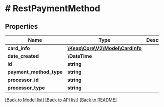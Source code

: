 # # RestPaymentMethod

## Properties

Name | Type | Description | Notes
------------ | ------------- | ------------- | -------------
**card_info** | [**\Keap\Core\V2\Model\CardInfo**](CardInfo.md) |  | [optional]
**date_created** | **\DateTime** |  | [optional]
**id** | **string** |  | [optional]
**payment_method_type** | **string** |  | [optional]
**processor_id** | **string** |  | [optional]
**processor_type** | **string** |  | [optional]

[[Back to Model list]](../../README.md#models) [[Back to API list]](../../README.md#endpoints) [[Back to README]](../../README.md)
